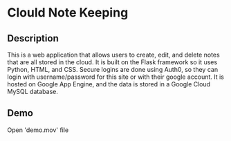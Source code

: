 # Clould Note Keeping

## Description
This is a web application that allows users to create, edit, and delete notes that are all stored in the cloud. It is built on the Flask framework so it uses Python, HTML, and CSS. Secure logins are done using Auth0, so they can login with username/password for this site or with their google account. It is hosted on Google App Engine, and the data is stored in a Google Cloud MySQL database. 

## Demo
Open 'demo.mov' file

